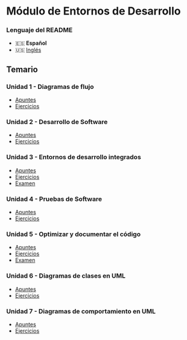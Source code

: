 # Módulo de Entornos de Desarrollo

### Lenguaje del README
- 🇪🇸 **Español**
- 🇺🇸 [Inglés](./README-en.md)

## Temario
### Unidad 1 - Diagramas de flujo
- [Apuntes](./Unidad1-Diagramas_de_flujo/Apuntes/)
- [Ejercicios](./Unidad1-Diagramas_de_flujo/Ejercicios/)
### Unidad 2 - Desarrollo de Software
- [Apuntes](./Unidad2-Desarrollo_de_software/Apuntes/)
- [Ejercicios](./Unidad2-Desarrollo_de_software/Ejercicios/)
### Unidad 3 - Entornos de desarrollo integrados
- [Apuntes](./Unidad3-Entornos_de_desarrollo_integrados/Apuntes/)
- [Ejercicios](./Unidad3-Entornos_de_desarrollo_integrados/Ejercicios/)
- [Examen](./Unidad3-Entornos_de_desarrollo_integrados/Examen/)
### Unidad 4 - Pruebas de Software
- [Apuntes](./Unidad4-Pruebas_de_software/Apuntes/)
- [Ejercicios](./Unidad4-Pruebas_de_software/Ejercicios/)
### Unidad 5 - Optimizar y documentar el código
- [Apuntes](./Unidad5-Optimizar_y_documentar_el_código/Apuntes/)
- [Ejercicios](./Unidad5-Optimizar_y_documentar_el_código/Ejercicios/)
- [Examen](./Unidad5-Optimizar_y_documentar_el_código/Examen/)
### Unidad 6 - Diagramas de clases en UML
- [Apuntes](./Unidad6-Diagramas_de_clases_en_UML/Apuntes/)
- [Ejercicios](./Unidad6-Diagramas_de_clases_en_UML/Ejercicios/)
### Unidad 7 - Diagramas de comportamiento en UML
- [Apuntes](./Unidad7-Diagramas_de_comportamiento_en_UML/Apuntes/)
- [Ejercicios](./Unidad7-Diagramas_de_comportamiento_en_UML/Ejercicios/)

